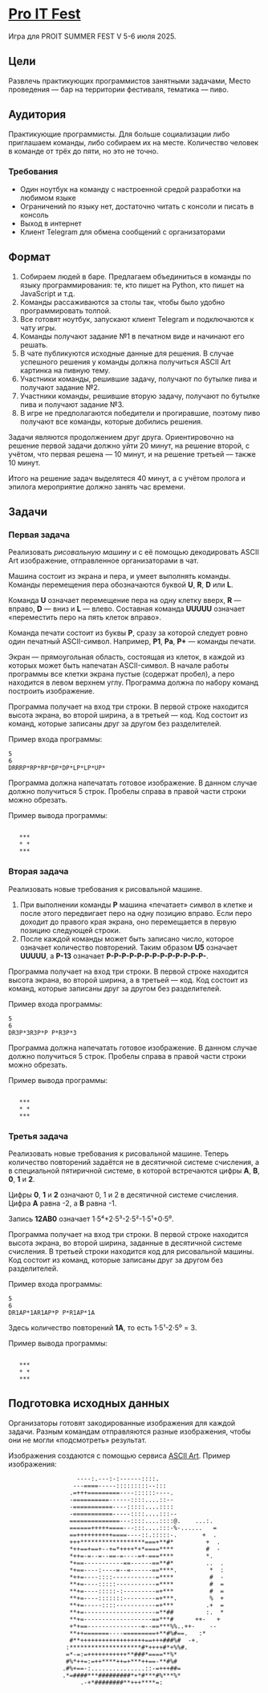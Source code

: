 # [Pro IT Fest](https://proitfest.ru/)

Игра для PROIT SUMMER FEST V 5-6 июля 2025.

## Цели

Развлечь практикующих программистов занятными задачами,
Место проведения — бар на территории фестиваля, тематика — пиво.

## Аудитория

Практикующие программисты.
Для больше социализации либо приглашаем команды, либо собираем их на месте.
Количество человек в команде от трёх до пяти, но это не точно.

### Требования

* Один ноутбук на команду с настроенной средой разработки на любимом языке
* Ограничений по языку нет, достаточно читать с консоли и писать в консоль
* Выход в интернет
* Клиент Telegram для обмена сообщений с организаторами

## Формат

1. Собираем людей в баре.
   Предлагаем объединиться в команды по языку программирования: те, кто пишет на Python, кто пишет на JavaScript и т.д.
2. Команды рассаживаются за столы так, чтобы было удобно программировать толпой.
3. Все готовят ноутбук, запускают клиент Telegram и подключаются к чату игры.
4. Команды получают задание №1 в печатном виде и начинают его решать.
5. В чате публикуются исходные данные для решения.
   В случае успешного решения у команды должна получиться ASCII Art картинка на пивную тему.
6. Участники команды, решившие задачу, получают по бутылке пива и получают задание №2.
7. Участники команды, решившие вторую задачу, получают по бутылке пива и получают задание №3.
8. В игре не предполагаются победители и прогиравшие, поэтому пиво получают все команды, которые добились решения.

Задачи являются продолжением друг друга. Ориентировочно на решение первой задачи должно уйти 20 минут, на решение второй, с учётом, что первая решена — 10 минут, и на решение третьей — также 10 минут.

Итого на решение задач выделятеся 40 минут, а с учётом пролога и эпилога мероприятие должно занять час времени.

## Задачи

### Первая задача

Реализовать *рисовальную машину* и с её помощью декодировать ASCII Art изображение, отправленное организаторами в чат.

Машина состоит из экрана и пера, и умеет выполнять команды.
Команды перемещения пера обозначаются буквой **U**, **R**, **D** или **L**.

Команда **U** означает перемещение пера на одну клетку вверх, **R** — вправо, **D** — вниз и **L** — влево.
Составная команда **UUUUU** означает «переместить перо на пять клеток вправо».

Команда печати состоит из буквы **P**, сразу за которой следует ровно один печатный ASCII-символ.
Например, **P1**, **Pa**, **P+** — команды печати.

Экран — прямоугольная область, состоящая из клеток, в каждой из которых может быть напечатан ASCII-символ.
В начале работы программы все клетки экрана пустые (содержат пробел), а перо находится в левом верхнем углу.
Программа должна по набору команд построить изображение.

Программа получает на вход три строки.
В первой строке находится высота экрана, во второй ширина, а в третьей — код.
Код состоит из команд, которые записаны друг за другом без разделителей.

Пример входа программы:

```text
5
6
DRRRP*RP*RP*DP*DP*LP*LP*UP*
```

Программа должна напечатать готовое изображение.
В данном случае должно получиться 5 строк.
Пробелы справа в правой части строки можно обрезать.

Пример вывода программы:

```text

   ***
   * *
   ***

```

### Вторая задача

Реализовать новые требования к рисовальной машине.

1. При выполнении команды **P** машина «печатает» символ в клетке и после этого передвигает перо на одну позицию вправо.
   Если перо доходит до правого края экрана, оно перемещается в первую позицию следующей строки.
2. После каждой команды может быть записано число, которое означает количество повторений.
   Таким образом **U5** означает **UUUUU**, а **P-13** означает **P-P-P-P-P-P-P-P-P-P-P-P-P-**.

Программа получает на вход три строки.
В первой строке находится высота экрана, во второй ширина, а в третьей — код.
Код состоит из команд, которые записаны друг за другом без разделителей.

Пример входа программы:

```text
5
6
DR3P*3R3P*P P*R3P*3
```

Программа должна напечатать готовое изображение.
В данном случае должно получиться 5 строк.
Пробелы справа в правой части строки можно обрезать.

Пример вывода программы:

```text

   ***
   * *
   ***

```

### Третья задача

Реализовать новые требования к рисовальной машине.
Теперь количество повторений задаётся не в десятичной системе счисления, а в специальной пятиричной системе, в которой встречаются цифры **A**, **B**, **0**, **1** и **2**.

Цифры **0**, **1** и **2** означают 0, 1 и 2 в десятичной системе счисления.
Цифра **A** равна -2, а **B** равна -1.

Запись **12AB0** означает 1·5⁴+2·5³-2·5²-1·5¹+0·5⁰.

Программа получает на вход три строки.
В первой строке находится высота экрана, во второй ширина, заданные в десятичной системе счисления.
В третьей строки находится код для рисовальной машины.
Код состоит из команд, которые записаны друг за другом без разделителей.

Пример входа программы:

```text
5
6
DR1AP*1AR1AP*P P*R1AP*1A
```
Здесь количество повторений **1A**, то есть 1·5¹-2·5⁰ = 3.

Пример вывода программы:

```text

   ***
   * *
   ***

```

## Подготовка исходных данных

Организаторы готовят закодированные изображения для каждой задачи.
Разным командам отправляются разные изображения, чтобы они не могли «подсмотреть» результат.

Изображения создаются с помощью сервиса [ASCII Art](https://www.asciiart.eu/image-to-ascii).
Пример изображения:

```text
                   ----:.---:-:------::::.                            
                  ---====-----:::::::::--:::                          
                 .=+++=========----::::::----.                        
                 -==========------::::....::--                        
                 -===========----:::::....::::                        
                 -===========-----::::....:::--                       
                 ==============---::::....::::@.    ...:.             
                 ======+++++====---:::....:::-%-......   =            
                 ==++++++++++====----::.:::::-.       +  .            
                 +++******************===+**#*         +  .           
                 *++==+==+--+=*++++*+*====****         #  -           
                 *++=-=--=--==-=----=+-===****         *.             
                 *+==-----------==------==**#*         ..  .          
                 *+==----:----=--=------==****.         *  :          
                 *++=----::::------------=****          #  -          
                 **+=----:::::-----------=****          #  =          
                 **+=----:::::-:---------=+***          #  =          
                 **+=----:::::::---------=+***.         %  +          
                 **+=-----::::-----------=+***         .+  =          
                 **+=--------------------=**##         :.  *          
                 **+=-------------------==***#      ++-   +           
                 +*+==---------------=--==***%%..++-    --            
                 **++=======----=========+**#%#==.   :*               
                 #**++++++++++++++++++==+++###%#  -+.                 
                :********************#*++++#*+%%#.                    
                =*-=:=+++++++++++**###*====**%*                       
                #%*++=:=++****++=+***++==-**#%#                       
               .#%+==-:...............::-=+++##=                      
               .*=####***#########*+*#***#%***%*                      
                    .-+*########**+++****=:                           
```
